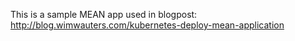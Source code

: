 This is a sample MEAN app used in blogpost:  http://blog.wimwauters.com/kubernetes-deploy-mean-application